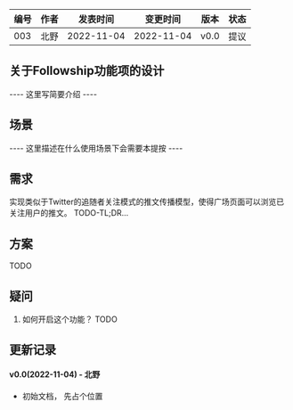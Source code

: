 | 编号 | 作者 | 发表时间 | 变更时间 | 版本 | 状态 |
| ----- | ----- | ----- | ----- | ----- | ----- |
| 003| 北野 | 2022-11-04 | 2022-11-04 | v0.0 | 提议 |

## 关于Followship功能项的设计
 ---- 这里写简要介绍 ----

## 场景

 ---- 这里描述在什么使用场景下会需要本提按 ----

## 需求
实现类似于Twitter的追随者关注模式的推文传播模型，使得广场页面可以浏览已关注用户的推文。
TODO-TL;DR...
 
## 方案

TODO

## 疑问

1. 如何开启这个功能？
TODO

## 更新记录
#### v0.0(2022-11-04) - 北野
* 初始文档， 先占个位置